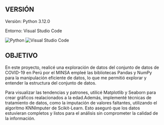 ## VERSIÓN 
Versiòn: Python 3.12.0  


Entorno: Visual Studio Code


![Python](https://img.shields.io/badge/Python-3776AB?style=for-the-badge&logo=python&logoColor=white)
![Visual Studio Code](https://img.shields.io/badge/Visual_Studio_Code-0078D4?style=for-the-badge&logo=visual%20studio%20code&logoColor=white)


## OBJETIVO
En este proyecto, realicé una exploración de datos del conjunto de datos de COVID-19 en Perú por el MINSA empleé las bibliotecas
Pandas y NumPy para la manipulación eficiente de datos, lo que me permitió explorar y entender la estructura del 
conjunto de datos.

Para visualizar las tendencias y patrones, utilicé Matplotlib y Seaborn para crear gráficos realacionados a la edad.Además, implementé técnicas de tratamiento de datos, como la imputación de valores faltantes, utilizando el algoritmo KNNImputer de Scikit-Learn. Esto aseguró que los datos estuvieran completos y listos para el análisis sin comprometer la calidad de la información.

